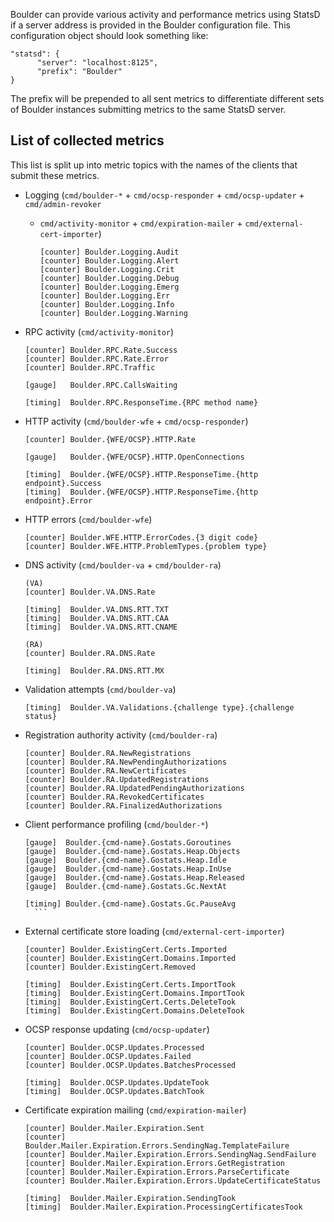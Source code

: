 Boulder can provide various activity and performance metrics using StatsD if a server address is provided in the Boulder configuration file. This configuration object should look something like:

```
"statsd": {
      "server": "localhost:8125",
      "prefix": "Boulder"
}
```

The prefix will be prepended to all sent metrics to differentiate different sets of Boulder instances submitting metrics to the same StatsD server.

## List of collected metrics

This list is split up into metric topics with the names of the clients that submit these metrics.

* Logging (`cmd/boulder-*` + `cmd/ocsp-responder` + `cmd/ocsp-updater` + `cmd/admin-revoker`
  + `cmd/activity-monitor` + `cmd/expiration-mailer` + `cmd/external-cert-importer`)

    ```
	[counter] Boulder.Logging.Audit
	[counter] Boulder.Logging.Alert
	[counter] Boulder.Logging.Crit
	[counter] Boulder.Logging.Debug
	[counter] Boulder.Logging.Emerg
	[counter] Boulder.Logging.Err
	[counter] Boulder.Logging.Info
	[counter] Boulder.Logging.Warning
	```

* RPC activity (`cmd/activity-monitor`)

    ```
	[counter] Boulder.RPC.Rate.Success
  	[counter] Boulder.RPC.Rate.Error
	[counter] Boulder.RPC.Traffic

	[gauge]   Boulder.RPC.CallsWaiting

	[timing]  Boulder.RPC.ResponseTime.{RPC method name}
	```

* HTTP activity (`cmd/boulder-wfe` + `cmd/ocsp-responder`)

    ```
	[counter] Boulder.{WFE/OCSP}.HTTP.Rate

	[gauge]   Boulder.{WFE/OCSP}.HTTP.OpenConnections

	[timing]  Boulder.{WFE/OCSP}.HTTP.ResponseTime.{http endpoint}.Success
	[timing]  Boulder.{WFE/OCSP}.HTTP.ResponseTime.{http endpoint}.Error
    ```

*  HTTP errors (`cmd/boulder-wfe`)

    ```
	[counter] Boulder.WFE.HTTP.ErrorCodes.{3 digit code}
	[counter] Boulder.WFE.HTTP.ProblemTypes.{problem type}
    ```

* DNS activity (`cmd/boulder-va` + `cmd/boulder-ra`)

    ```
    (VA)
  	[counter] Boulder.VA.DNS.Rate

	[timing]  Boulder.VA.DNS.RTT.TXT
	[timing]  Boulder.VA.DNS.RTT.CAA
	[timing]  Boulder.VA.DNS.RTT.CNAME

    (RA)
  	[counter] Boulder.RA.DNS.Rate

  	[timing]  Boulder.RA.DNS.RTT.MX
    ```

* Validation attempts (`cmd/boulder-va`)

    ```
	[timing]  Boulder.VA.Validations.{challenge type}.{challenge status}
    ```

* Registration authority activity (`cmd/boulder-ra`)

    ```
	[counter] Boulder.RA.NewRegistrations
	[counter] Boulder.RA.NewPendingAuthorizations
	[counter] Boulder.RA.NewCertificates
	[counter] Boulder.RA.UpdatedRegistrations
	[counter] Boulder.RA.UpdatedPendingAuthorizations
	[counter] Boulder.RA.RevokedCertificates
	[counter] Boulder.RA.FinalizedAuthorizations
    ```

* Client performance profiling (`cmd/boulder-*`)

    ```
	[gauge]  Boulder.{cmd-name}.Gostats.Goroutines
	[gauge]  Boulder.{cmd-name}.Gostats.Heap.Objects
	[gauge]  Boulder.{cmd-name}.Gostats.Heap.Idle
	[gauge]  Boulder.{cmd-name}.Gostats.Heap.InUse
	[gauge]  Boulder.{cmd-name}.Gostats.Heap.Released
	[gauge]  Boulder.{cmd-name}.Gostats.Gc.NextAt

	[timing] Boulder.{cmd-name}.Gostats.Gc.PauseAvg
	  ```

* External certificate store loading (`cmd/external-cert-importer`)

    ```
  [counter] Boulder.ExistingCert.Certs.Imported
  [counter] Boulder.ExistingCert.Domains.Imported
  [counter] Boulder.ExistingCert.Removed

  [timing]  Boulder.ExistingCert.Certs.ImportTook
  [timing]  Boulder.ExistingCert.Domains.ImportTook
  [timing]  Boulder.ExistingCert.Certs.DeleteTook
  [timing]  Boulder.ExistingCert.Domains.DeleteTook
    ```

* OCSP response updating (`cmd/ocsp-updater`)

    ```
  [counter] Boulder.OCSP.Updates.Processed
  [counter] Boulder.OCSP.Updates.Failed
  [counter] Boulder.OCSP.Updates.BatchesProcessed

  [timing]  Boulder.OCSP.Updates.UpdateTook
  [timing]  Boulder.OCSP.Updates.BatchTook
    ```

* Certificate expiration mailing (`cmd/expiration-mailer`)

    ```
  [counter] Boulder.Mailer.Expiration.Sent
  [counter] Boulder.Mailer.Expiration.Errors.SendingNag.TemplateFailure
  [counter] Boulder.Mailer.Expiration.Errors.SendingNag.SendFailure
  [counter] Boulder.Mailer.Expiration.Errors.GetRegistration
  [counter] Boulder.Mailer.Expiration.Errors.ParseCertificate
  [counter] Boulder.Mailer.Expiration.Errors.UpdateCertificateStatus

  [timing]  Boulder.Mailer.Expiration.SendingTook
  [timing]  Boulder.Mailer.Expiration.ProcessingCertificatesTook
    ```
